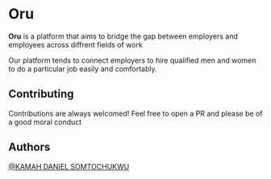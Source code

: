 # Oru 
**Oru** is a platform that aims to bridge the gap between employers and employees across diffrent fields of work 

Our platform tends to connect employers to hire qualified men and women to do a particular job easily and comfortably.

## Contributing
Contributions are always welcomed!
Feel free to open a PR and please be of a good moral conduct

## Authors
[@KAMAH DANIEL SOMTOCHUKWU](s.kamahjnr@gmail.com)

